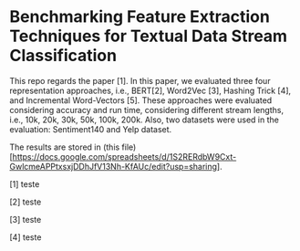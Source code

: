 # Benchmarking Feature Extraction Techniques for Textual Data Stream Classification

This repo regards the paper [1]. In this paper, we evaluated three four representation approaches, i.e., BERT[2], Word2Vec [3], Hashing Trick [4], and Incremental Word-Vectors [5]. These approaches were evaluated considering accuracy and run time, considering different stream lengths, i.e., 10k, 20k, 30k, 50k, 100k, 200k. Also, two datasets were used in the evaluation: Sentiment140 and Yelp dataset.

The results are stored in (this file)[https://docs.google.com/spreadsheets/d/1S2RERdbW9Cxt-GwlcmeAPPtxsxjDDhJfV13Nh-KfAUc/edit?usp=sharing].

[1] teste

[2] teste

[3] teste

[4] teste